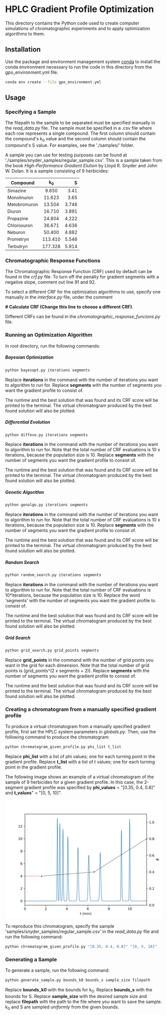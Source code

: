 # HPLC Gradient Profile Optimization

This directory contains the Python code used to create computer simulations of chromatographic experiments and to apply optimization algorithms to them.


## Installation

Use the package and environment management system  [conda](https://docs.conda.io/projects/conda/en/latest/user-guide/install/index.html) to install the conda environment necessary to run the code in this directory from the gpo_environment.yml file.

```bash
conda env create --file gpo_environment.yml
```

## Usage

### Specifying a Sample

The filepath to the sample to be separated must be specified manually in the _read_data.py_ file. The sample must be specified in a .csv file where each row represents a single compound. The first column should contain the compound's k<sub>0</sub> value and the second column should contain the compound's S value. For examples, see the './samples/' folder.

A sample you can use for testing purposes can be found at './samples/snyder_samples/regular_sample.csv'. This is a sample taken from the book _High-Performance Gradient Elution_ by Lloyd R. Snyder and John W. Dolan. It is a sample consisting of 9 herbicides:

| Compound | k<sub>0</sub> | S |
|----------|:-------------:|------:|
| Simazine | 9.650 | 3.41 |
| Monolinuron | 11.623 | 3.65 |
| Metobromuron | 13.504 | 3.746 |
| Diuron | 16.710 | 3.891 |
| Propazine | 24.804 | 4.222 |
| Chloroxuron | 36.671 | 4.636 |
| Neburon | 50.400 | 4.882 |
| Prometryn | 113.410 | 5.546 |
| Terbutryn | 177.328 | 5.914 |


### Chromatographic Response Functions

The Chromatographic Response Function (CRF) used by default can be found in the _crf.py_ file. To turn off the penalty for gradient segments with a negative slope, comment out line 91 and 92.

To select a different CRF for the optimization algorithms to use, specify one manually in the _interface.py_ file, under the comment

**\# Calculate CRF (Change this line to choose a different CRF)**.

Different CRFs can be found in the _chromatographic_response_funcions.py_ file.

### Running an Optimization Algorithm

In root directory, run the following commands:

##### Bayesian Optimization

```bash
python bayesopt.py iterations segments
```
Replace **iterations** in the command with the number of iterations you want to algorithm to run for. Replace **segments** with the number of segments you want the gradient profile to consist of.

The runtime and the best solution that was found and its CRF score will be printed to the terminal. The virtual chromatogram produced by the best found solution will also be plotted.

##### Differential Evolution

```bash
python diffevo.py iterations segments
```
Replace **iterations** in the command with the number of iterations you want to algorithm to run for. Note that the total number of CRF evaluations is 10 x iterations, because the population size is 10. Replace **segments** with the number of segments you want the gradient profile to consist of.

The runtime and the best solution that was found and its CRF score will be printed to the terminal. The virtual chromatogram produced by the best found solution will also be plotted.

##### Genetic Algorithm

```bash
python genalgo.py iterations segments
```
Replace **iterations** in the command with the number of iterations you want to algorithm to run for. Note that the total number of CRF evaluations is 10 x iterations, because the population size is 10. Replace **segments** with the number of segments you want the gradient profile to consist of.

The runtime and the best solution that was found and its CRF score will be printed to the terminal. The virtual chromatogram produced by the best found solution will also be plotted.

##### Random Search

```bash
python random_search.py iterations segments
```
Replace **iterations** in the command with the number of iterations you want to algorithm to run for. Note that the total number of CRF evaluations is 10*iterations, because the population size is 10. Replace the word 'segments' with the number of segments you want the gradient profile to consist of.

The runtime and the best solution that was found and its CRF score will be printed to the terminal. The virtual chromatogram produced by the best found solution will also be plotted.

##### Grid Search

```bash
python grid_search.py grid_points segments
```
Replace **grid_points** in the command with the number of grid points you want in the grid for each dimension. Note that the total number of grid points is (grid_points^(2 x segments + 2)). Replace **segments** with the number of segments you want the gradient profile to consist of.

The runtime and the best solution that was found and its CRF score will be printed to the terminal. The virtual chromatogram produced by the best found solution will also be plotted.


### Creating a chromatogram from a manually specified gradient profile

To produce a virtual chromatogram from a manually specified gradient profile, first set the HPLC system parameters in _globals.py_. Then, use the following command to produce the chromatogram:

```bash
python chromatogram_given_profile.py phi_list t_list
```

Replace **phi_list** with a list of phi values; one for each turning point in the gradient profile. Replace **t_list** with a list of t values; one for each turning point in the gradient profile.

The following image shows an example of a virtual chromatogram of the sample of 9 herbicides for a given gradient profile. In this case, the 2-segment gradient profile was specified by **phi_values** = "[0.35, 0.4, 0.8]" and **t_values**" = "[0, 5, 10]".

![image1](./images/ex_chromatogram.png)

To reproduce this chromatogram, specify the sample 'samples/snyder_samples/regular_sample.csv' in the _read_data.py_ file and run the following command:

```bash
python chromatogram_given_profile.py "[0.35, 0.4, 0.8]" "[0, 5, 10]"
```

### Generating a Sample

To generate a sample, run the following command:

```bash
python generate_sample.py bounds_k0 bounds_s sample_size filepath
```
Replace **bounds_k0** with the bounds for k<sub>0</sub>. Replace **bounds_s** with the bounds for S. Replace **sample_size** with the desired sample size and replace **filepath** with the path to the file where you want to save the sample. k<sub>0</sub> and S are sampled _uniformly_ from the given bounds.
